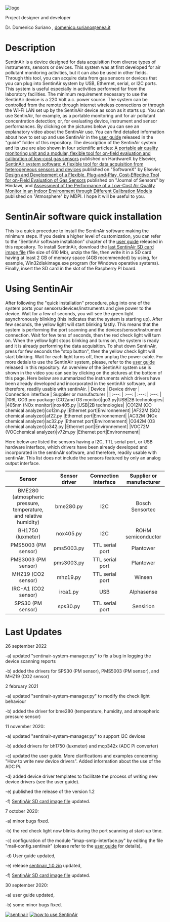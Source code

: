 ![logo](https://github.com/domenico-suriano/SentinAir/blob/master/images/sentinairlogo.jpg)

Project designer and developer

Dr. Domenico Suriano , domenico.suriano@enea.it

# Description

SentinAir is a device designed for data acquisition from diverse types of instruments, sensors or devices. This system was at first developed for air pollutant monitoring activities, but it can also be used in other fields. Through this tool, you can acquire data from gas sensors or devices that you can plug into SentinAir system by USB, Ethernet, serial, or I2C ports. This system is useful especially in activities performed far from the laboratory facilities. The minimum requirement necessary to use the SentinAir device is a 220 Volt a.c. power source. The system can be controlled from the remote through internet wireless connections or through the Wi-Fi LAN set up by the SentinAir device as soon as it starts up. You can use SentinAir, for example, as a portable monitoring unit for air pollutant concentration detection; or, for evaluating device, instrument and sensor performances. By clicking on the pictures below you can see an explanatory video about the SentinAir use. You can find detailed information about how to set up and use SentinAir in the [user guide](https://github.com/domenico-suriano/SentinAir/blob/master/guide/sentinair-user-guide-1.41.pdf) released in the "guide" folder of this repository. The description of the SentinAir system and its use are also shown in four scientific articles: [A portable air quality monitoring unit and a modular, flexible tool for on-field evaluation and calibration of low-cost gas sensors](https://doi.org/10.1016/j.ohx.2021.e00198) published on HardwareX by Elsevier, [SentinAir system software: A flexible tool for data acquisition from heterogeneous sensors and devices](https://doi.org/10.1016/j.softx.2020.100589) published on "SoftwareX" by Elsevier, [Design and Development of a Flexible, Plug-and-Play, Cost-Effective Tool for on-Field Evaluation of Gas Sensors](https://doi.org/10.1155/2020/8812025) published on "Journal of Sensors" by Hindawi, and [Assessment of the Performance of a Low-Cost Air Quality Monitor in an Indoor Environment through Different Calibration Models](https://doi.org/10.3390/atmos13040567) published on "Atmosphere" by MDPI. I hope it will be useful to you.

# SentinAir software quick installation
This is a quick procedure to install the SentinAir software making the minimum steps. If you desire a higher level of customization, you can refer to the “SentinAir software installation” chapter of the [user guide](https://github.com/domenico-suriano/SentinAir/blob/master/guide/sentinair-user-guide-1.41.pdf) released in this repository. To install SentinAir, download the [last SentinAir SD card image file](https://drive.google.com/file/d/1HvyRzrcsKjluTnoz6XaY3P8Az7UpIHC8/view?usp=sharing) (file size of 610 Mb), unzip the file, then write it in a SD card having at least 2 GB of memory space (4GB recommended) by using, for example, Win32diskimage.exe program (for Windows operative systems). Finally, insert the SD card in the slot of the Raspberry PI board.

# Using SentinAir
After following the "quick installation" procedure, plug into one of the system ports your sensors/devices/instruments and give power to the device. Wait for a few of seconds, you will see the green light asynchronously blinking (this indicates that the system is starting up). After few seconds, the yellow light will start blinking fastly. This means that the system is performing the port scanning and the devices/sensor/instrument connection. Wait for few tens of seconds, then the red check light will turn on. When the yellow light stops blinking and turns on, the system is ready and it is already performing the data acquisition. To shut down SentinAir, press for few seconds the "stop button", then the yellow check light will start blinking. Wait for each light turns off, then unplug the power cable. For more detials to use the SentinAir system, please, refer to the [user guide](https://github.com/domenico-suriano/SentinAir/blob/master/guide/sentinair-user-guide-1.41.pdf) released in this repository. An overview of the SentinAir system use is shown in the video you can see by clicking on the pictures at the bottom of this page.
Here below are summarized the instruments which drivers have been already developed and incorporated in the sentinAIr software, and therefore, readily usable with sentinAir.
| Device | Device driver | Connection interface | Supplier or manufacturer |
|     :---:    |            :---:            |                      :---:                   |                         :---:                        |
|106L GO3 pro package (CO2and O3 monitor)|go3.py|USB|2B technologies|
|405nm (NOx monitor)|nox405.py |USB|2B technologies|
|CO12M (CO chemical analyzer)|co12m.py |Ethernet port|Environnement|
|AF22M (SO2 chemical analyzer)|af22.py |Ethernet port|Environnement|
|AC32M (NOx chemical analyzer)|ac32.py |Ethernet port|Environnement|
|O342M (O3 chemical analyzer)|o342.py |Ethernet port|Environnement|
|VOC72M (VOCchemical analyzer)|v72m.py |Ethernet port|Environnement|

Here below are listed the sensors having a I2C, TTL serial port, or USB hardware interface, which drivers have been already developed and incorporated in the sentinAIr software, and therefore, readily usable with sentinAir. This list does not include the sensors featured by only an analog output interface.

| Sensor | Sensor driver | Connection interface | Supplier or manufacturer |
|     :---:    |            :---:            |                      :---:                   |                         :---:                        |
|BME280 (atmospheric pressure, temperature, and relative humidity)|bme280.py|I2C|Bosch Sensortec|
|BH1750 (luxmeter)|nox405.py |I2C|ROHM semiconductor|
|PMS5003 (PM sensor)|pms5003.py |TTL serial port|Plantower|
|PMS3003 (PM sensor)|pms3003.py |TTL serial port|Plantower|
|MHZ19 (CO2 sensor)|mhz19.py |TTL serial port|Winsen|
|IRC-A1 (CO2 sensor)|irca1.py |USB|Alphasense|
|SPS30 (PM sensor)|sps30.py |TTL serial port|Sensirion|
# Last Updates

26 september 2022

-a) updated "sentinair-system-manager.py" to fix a bug in logging the device scanning reports

-b) added the drivers for SPS30 (PM sensor), PMS5003 (PM sensor), and MHZ19 (CO2 sensor)

2 february 2021

-a) updated "sentinair-system-manager.py" to modify the check light behaviour

-b) added the driver for bme280 (temperature, humidity, and atmospheric pressure sensor)

11 november 2020:

-a) updated "sentinair-system-manager.py" to support I2C devices

-b) added drivers for bh1750 (luxmeter) and mcp342x (ADC Pi converter)

-c) updated the user guide. More clarifications and examples concerning "How to write new device drivers". Added information about the use of the ADC Pi.

-d) added device driver templates to facilitate the process of writing new device drivers (see the user guide).

-e) published the release of the version 1.2

-f) [SentinAir SD card image file](https://drive.google.com/file/d/1Ex4GyDE1UydjNPgzCsWaSeaUH6ddkkUb/view?usp=sharing) updated.

7 october 2020:

-a) minor bugs fixed.

-b) the red check light now blinks during the port scanning at start-up time.

-c) configuration of the module "imap-smtp-interface.py" by editing the file "mail-config.sentinair" (please refer to the [user guide](https://github.com/domenico-suriano/SentinAir/blob/master/guide/sentinair-system-user-guide.pdf) for details),

-d) User guide updated,

-e) release [sentinair_1.0.zip](https://github.com/domenico-suriano/SentinAir/releases/download/1.0/sentinair-1.0.zip) updated,

-f) [SentinAir SD card image file](https://drive.google.com/file/d/1AfPUjvr3tC3ymnK-TsBThjoi5kFb1ZuD/view?usp=sharing) updated.

30 september 2020:

-a) user guide updated,

-b) some minor bugs fixed.

[![sentinair](https://github.com/domenico-suriano/SentinAir/blob/master/images/sentinairdevice.jpg)](https://youtu.be/oAHfk2gzcIE)
[![how to use SentinAir](https://github.com/domenico-suriano/SentinAir/blob/master/video/video-still-1.jpg)](https://youtu.be/oAHfk2gzcIE)
